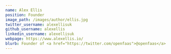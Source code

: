 ```yaml
---
name: Alex Ellis
position: Founder
image_path: /images/author/ellis.jpg
twitter_username: alexellisuk
github_username: alexellis
linkedin_username: alexellisuk
webpage: https://www.alexellis.io/
blurb: Founder of <a href="https://twitter.com/openfaas">@openfaas</a>.
---
```


